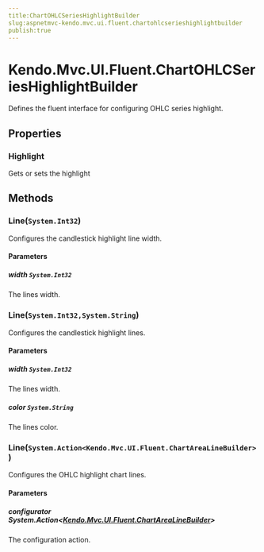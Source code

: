 ```yaml
---
title:ChartOHLCSeriesHighlightBuilder
slug:aspnetmvc-kendo.mvc.ui.fluent.chartohlcserieshighlightbuilder
publish:true
---
```


# Kendo.Mvc.UI.Fluent.ChartOHLCSeriesHighlightBuilder
Defines the fluent interface for configuring OHLC series highlight.


## Properties
### Highlight
Gets or sets the highlight



## Methods

### Line(`System.Int32`)
Configures the candlestick highlight line width.



#### Parameters

##### width `System.Int32`
The lines width.




### Line(`System.Int32,System.String`)
Configures the candlestick highlight lines.



#### Parameters

##### width `System.Int32`
The lines width.

##### color `System.String`
The lines color.




### Line(`System.Action<Kendo.Mvc.UI.Fluent.ChartAreaLineBuilder>`)
Configures the OHLC highlight chart lines.



#### Parameters

##### configurator System.Action<[Kendo.Mvc.UI.Fluent.ChartAreaLineBuilder](/api/wrappers/aspnet-mvc/Kendo.Mvc.UI.Fluent/ChartAreaLineBuilder)>
The configuration action.





